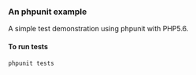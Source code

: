 ### An phpunit example
A simple test demonstration using phpunit with PHP5.6.

#### To run tests
```shell
phpunit tests
```
